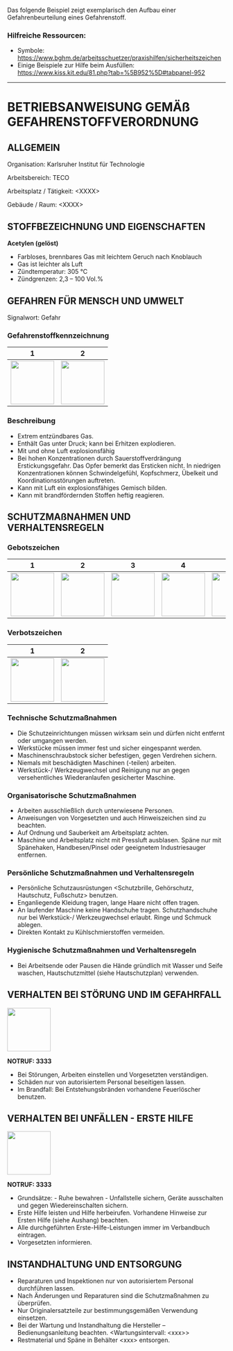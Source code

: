 Das folgende Beispiel zeigt exemplarisch den Aufbau einer Gefahrenbeurteilung eines Gefahrenstoff. 

### Hilfreiche Ressourcen:
- Symbole: https://www.bghm.de/arbeitsschuetzer/praxishilfen/sicherheitszeichen
- Einige Beispiele zur Hilfe beim Ausfüllen: https://www.kiss.kit.edu/81.php?tab=%5B952%5D#tabpanel-952

____


# BETRIEBSANWEISUNG GEMÄß GEFAHRENSTOFFVERORDNUNG

## ALLGEMEIN
Organisation: Karlsruher Institut für Technologie

Arbeitsbereich: TECO

Arbeitsplatz / Tätigkeit: \<XXXX\>

Gebäude / Raum: \<XXXX\>

## STOFFBEZEICHNUNG UND EIGENSCHAFTEN
**Acetylen (gelöst)**

- Farbloses, brennbares Gas mit leichtem Geruch nach Knoblauch
- Gas ist leichter als Luft	
- Zündtemperatur: 305 °C
- Zündgrenzen: 2,3 – 100 Vol.%


## GEFAHREN FÜR MENSCH UND UMWELT
Signalwort: Gefahr

### Gefahrenstoffkennzeichnung
1 |  2
:-------------------------:|:-------------------------:
<img src="https://www.bghm.de/fileadmin/user_upload/Arbeitsschuetzer/Praxishilfen/Sicherheitszeichen/GHS-Piktogramme/GHS_02_gr.gif" data-canonical-src="https://www.bghm.de/fileadmin/user_upload/Arbeitsschuetzer/Praxishilfen/Sicherheitszeichen/GHS-Piktogramme/GHS_02_gr.gif" width="100" /> | <img src="https://www.bghm.de/fileadmin/user_upload/Arbeitsschuetzer/Praxishilfen/Sicherheitszeichen/GHS-Piktogramme/GHS_04_gr.gif" data-canonical-src="https://www.bghm.de/fileadmin/user_upload/Arbeitsschuetzer/Praxishilfen/Sicherheitszeichen/GHS-Piktogramme/GHS_04_gr.gif" width="100" /> 

### Beschreibung
-	Extrem entzündbares Gas.
- Enthält Gas unter Druck; kann bei Erhitzen explodieren.
- Mit und ohne Luft explosionsfähig
- Bei hohen Konzentrationen durch Sauerstoffverdrängung Erstickungsgefahr. Das Opfer bemerkt das Ersticken nicht. In niedrigen Konzentrationen können Schwindelgefühl, Kopfschmerz, Übelkeit und Koordinationsstörungen auftreten.
- Kann mit Luft ein explosionsfähiges Gemisch bilden.
- Kann mit brandfördernden Stoffen heftig reagieren.


## SCHUTZMAßNAHMEN UND VERHALTENSREGELN
### Gebotszeichen
1 |  2 | 3 | 4 | 5  
:-------------------------:|:-------------------------:|:-------------------------:|:-------------------------:|:-------------------------:
<img src="https://www.bghm.de/fileadmin/user_upload/Arbeitsschuetzer/Praxishilfen/Sicherheitszeichen/gebote/M004_Augenschutz-benutzen.jpg" data-canonical-src="https://www.bghm.de/fileadmin/user_upload/Arbeitsschuetzer/Praxishilfen/Sicherheitszeichen/gebote/M004_Augenschutz-benutzen.jpg" width="100" /> | <img src="https://www.bghm.de/fileadmin/user_upload/Arbeitsschuetzer/Praxishilfen/Sicherheitszeichen/gebote/M003_Gehoerschutz-benutzen.jpg" data-canonical-src="https://www.bghm.de/fileadmin/user_upload/Arbeitsschuetzer/Praxishilfen/Sicherheitszeichen/gebote/M003_Gehoerschutz-benutzen.jpg" width="100" /> | <img src="https://www.bghm.de/fileadmin/user_upload/Arbeitsschuetzer/Praxishilfen/Sicherheitszeichen/gebote/M008_Fussschutz-benutzen.jpg" data-canonical-src="https://www.bghm.de/fileadmin/user_upload/Arbeitsschuetzer/Praxishilfen/Sicherheitszeichen/gebote/M008_Fussschutz-benutzen.jpg" width="100" /> | <img src="https://www.bghm.de/fileadmin/user_upload/Arbeitsschuetzer/Praxishilfen/Sicherheitszeichen/gebote/M011-Haende-waschen.jpg" data-canonical-src="https://www.bghm.de/fileadmin/user_upload/Arbeitsschuetzer/Praxishilfen/Sicherheitszeichen/gebote/M011-Haende-waschen.jpg" width="100" /> | <img src="https://www.bghm.de/fileadmin/user_upload/Arbeitsschuetzer/Praxishilfen/Sicherheitszeichen/gebote/M022%20Hautschutzmittel%20benutzen.jpg" data-canonical-src="https://www.bghm.de/fileadmin/user_upload/Arbeitsschuetzer/Praxishilfen/Sicherheitszeichen/gebote/M022%20Hautschutzmittel%20benutzen.jpg" width="100" />

### Verbotszeichen
1 | 2
:-------------------------:|:-------------------------:
<img src="https://www.bghm.de/fileadmin/user_upload/Arbeitsschuetzer/Praxishilfen/Sicherheitszeichen/verbote/P010%20Ber%C3%BChren%20verboten.jpg" data-canonical-src="https://www.bghm.de/fileadmin/user_upload/Arbeitsschuetzer/Praxishilfen/Sicherheitszeichen/verbote/P010%20Ber%C3%BChren%20verboten.jpg" width="100" /> | <img src="https://www.bghm.de/fileadmin/user_upload/Arbeitsschuetzer/Praxishilfen/Sicherheitszeichen/verbote/P028%20Benutzen%20von%20Handschuhen%20verboten.jpg"  data-canonical-src="https://www.bghm.de/fileadmin/user_upload/Arbeitsschuetzer/Praxishilfen/Sicherheitszeichen/verbote/P028%20Benutzen%20von%20Handschuhen%20verboten.jpg" width="100" /> 


### Technische Schutzmaßnahmen 
- Die Schutzeinrichtungen müssen wirksam sein und dürfen nicht entfernt oder umgangen werden.
- Werkstücke müssen immer fest und sicher eingespannt werden.
- Maschinenschraubstock sicher befestigen, gegen Verdrehen sichern.
- Niemals mit beschädigten Maschinen (-teilen) arbeiten. 
- Werkstück-/ Werkzeugwechsel und Reinigung nur an gegen versehentliches Wiederanlaufen gesicherter Maschine.

### Organisatorische Schutzmaßnahmen
- Arbeiten ausschließlich durch unterwiesene Personen.
- Anweisungen von Vorgesetzten und auch Hinweiszeichen sind zu beachten.
- Auf Ordnung und Sauberkeit am Arbeitsplatz achten.
- Maschine und Arbeitsplatz nicht mit Pressluft ausblasen. Späne nur mit Spänehaken, Handbesen/Pinsel oder geeignetem Industriesauger entfernen.

### Persönliche Schutzmaßnahmen und Verhaltensregeln
- Persönliche Schutzausrüstungen \<Schutzbrille, Gehörschutz, Hautschutz, Fußschutz\> benutzen.
- Enganliegende Kleidung tragen, lange Haare nicht offen tragen.
- An laufender Maschine keine Handschuhe tragen. Schutzhandschuhe nur bei Werkstück-/ Werkzeugwechsel erlaubt. Ringe und Schmuck ablegen. 
- Direkten Kontakt zu Kühlschmierstoffen vermeiden.

### Hygienische Schutzmaßnahmen und Verhaltensregeln
- Bei Arbeitsende oder Pausen die Hände gründlich mit Wasser und Seife waschen, Hautschutzmittel (siehe Hautschutzplan) verwenden.



## VERHALTEN BEI STÖRUNG UND IM GEFAHRFALL
<img src="https://www.bghm.de/fileadmin/user_upload/Arbeitsschuetzer/Praxishilfen/Sicherheitszeichen/brandschutz/F001%20Feuerl%C3%B6scher.jpg" data-canonical-src="https://www.bghm.de/fileadmin/user_upload/Arbeitsschuetzer/Praxishilfen/Sicherheitszeichen/brandschutz/F001%20Feuerl%C3%B6scher.jpg" width="100" />

**NOTRUF: 3333**
- Bei Störungen, Arbeiten einstellen und Vorgesetzten verständigen.
- Schäden nur von autorisiertem Personal beseitigen lassen.
- Im Brandfall: Bei Entstehungsbränden vorhandene Feuerlöscher benutzen.


## VERHALTEN BEI UNFÄLLEN - ERSTE HILFE
<img src="https://www.bghm.de/fileadmin/user_upload/Arbeitsschuetzer/Praxishilfen/Sicherheitszeichen/rettung/E003%20Erste%20Hilfe.jpg" data-canonical-src="https://www.bghm.de/fileadmin/user_upload/Arbeitsschuetzer/Praxishilfen/Sicherheitszeichen/rettung/E003%20Erste%20Hilfe.jpg" width="100" />

**NOTRUF: 3333**
- Grundsätze:  -  Ruhe bewahren   -  Unfallstelle sichern, Geräte ausschalten und gegen Wiedereinschalten sichern.
- Erste Hilfe leisten und Hilfe herbeirufen. Vorhandene Hinweise zur Ersten Hilfe (siehe Aushang) beachten.
- Alle durchgeführten Erste-Hilfe-Leistungen immer im Verbandbuch eintragen.
- Vorgesetzten informieren.

## INSTANDHALTUNG UND ENTSORGUNG
- Reparaturen und Inspektionen nur von autorisiertem Personal durchführen lassen.
- Nach Änderungen und Reparaturen sind die Schutzmaßnahmen zu überprüfen.
- Nur Originalersatzteile zur bestimmungsgemäßen Verwendung einsetzen.
- Bei der Wartung und Instandhaltung die Hersteller – Bedienungsanleitung beachten. \<Wartungsintervall: \<xxx\>\>
- Restmaterial und Späne in Behälter \<xxx\> entsorgen.

